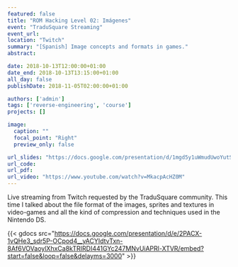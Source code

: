 ```yaml
---
featured: false
title: "ROM Hacking Level 02: Imágenes"
event: "TraduSquare Streaming"
event_url:
location: "Twitch"
summary: "[Spanish] Image concepts and formats in games."
abstract:

date: 2018-10-13T12:00:00+01:00
date_end: 2018-10-13T13:15:00+01:00
all_day: false
publishDate: 2018-11-05T02:00:00+01:00

authors: ['admin']
tags: ['reverse-engineering', 'course']
projects: []

image:
  caption: ""
  focal_point: "Right"
  preview_only: false

url_slides: "https://docs.google.com/presentation/d/1mgd5y1uWmudUwoYutSxvolh0BnwI73QT84NdSwitfmg/edit?usp=sharing"
url_code:
url_pdf:
url_video: "https://www.youtube.com/watch?v=MkacpAcHZ0M"
---
```


Live streaming from Twitch requested by the TraduSquare community.
This time I talked about the file format of the images, sprites and textures
in video-games and all the kind of compression and techniques used in the
Nintendo DS.

{{< gdocs src="https://docs.google.com/presentation/d/e/2PACX-1vQHe3_sdr5P-OCpod4__yACYIdtvTxn-8Af6VOVaoylXhxCa8kTRIRDI441GYc247MNvUiAPRl-XTVR/embed?start=false&loop=false&delayms=3000" >}}
